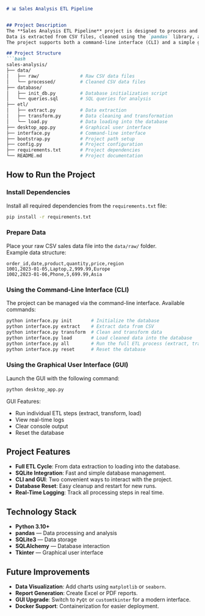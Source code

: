 
```markdown
# 📊 Sales Analysis ETL Pipeline


## Project Description
The **Sales Analysis ETL Pipeline** project is designed to process and analyze sales data using an ETL (Extract, Transform, Load) pipeline.  
Data is extracted from CSV files, cleaned using the `pandas` library, and loaded into an `SQLite` database. Analysis is performed using SQL queries.  
The project supports both a command-line interface (CLI) and a simple graphical user interface (GUI), making it accessible to different users.

## Project Structure
```bash
sales-analysis/
├── data/
│   ├── raw/               # Raw CSV data files
│   └── processed/         # Cleaned CSV data files
├── database/
│   ├── init_db.py         # Database initialization script
│   └── queries.sql        # SQL queries for analysis
├── etl/
│   ├── extract.py         # Data extraction
│   ├── transform.py       # Data cleaning and transformation
│   └── load.py            # Data loading into the database
├── desktop_app.py         # Graphical user interface
├── interface.py           # Command-line interface
├── bootstrap.py           # Project path setup
├── config.py              # Project configuration
├── requirements.txt       # Project dependencies
└── README.md              # Project documentation
```

## How to Run the Project

### Install Dependencies
Install all required dependencies from the `requirements.txt` file:
```bash
pip install -r requirements.txt
```

### Prepare Data
Place your raw CSV sales data file into the `data/raw/` folder.  
Example data structure:
```csv
order_id,date,product,quantity,price,region
1001,2023-01-05,Laptop,2,999.99,Europe
1002,2023-01-06,Phone,5,699.99,Asia
```

### Using the Command-Line Interface (CLI)
The project can be managed via the command-line interface. Available commands:
```bash
python interface.py init       # Initialize the database
python interface.py extract    # Extract data from CSV
python interface.py transform  # Clean and transform data
python interface.py load       # Load cleaned data into the database
python interface.py all        # Run the full ETL process (extract, transform, load)
python interface.py reset      # Reset the database
```

### Using the Graphical User Interface (GUI)
Launch the GUI with the following command:
```bash
python desktop_app.py
```
GUI Features:
- Run individual ETL steps (extract, transform, load)
- View real-time logs
- Clear console output
- Reset the database

## Project Features
- **Full ETL Cycle**: From data extraction to loading into the database.
- **SQLite Integration**: Fast and simple database management.
- **CLI and GUI**: Two convenient ways to interact with the project.
- **Database Reset**: Easy cleanup and restart for new runs.
- **Real-Time Logging**: Track all processing steps in real time.

## Technology Stack
- **Python 3.10+**
- **pandas** — Data processing and analysis
- **SQLite3** — Data storage
- **SQLAlchemy** — Database interaction
- **Tkinter** — Graphical user interface

## Future Improvements
- **Data Visualization**: Add charts using `matplotlib` or `seaborn`.
- **Report Generation**: Create Excel or PDF reports.
- **GUI Upgrade**: Switch to `PyQt` or `customtkinter` for a modern interface.
- **Docker Support**: Containerization for easier deployment.



